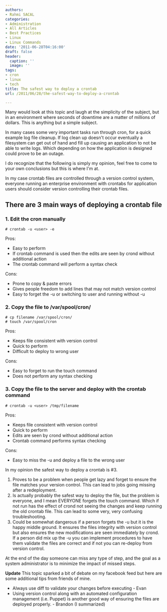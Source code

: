 ```yaml
---
authors:
- Rahmi SACAL
categories:
- Administration
- All Articles
- Best Practices
- Linux
- Linux Commands
date: '2011-06-28T04:16:00'
draft: false
header:
  caption: ''
  image: ''
tags:
- cron
- linux
- tech
title: The safest way to deploy a crontab
url: /2011/06/28/the-safest-way-to-deploy-a-crontab

---
```


Many would look at this topic and laugh at the simplicity of the subject, but in an environment where seconds of downtime are a matter of millions of dollars. This is anything but a simple subject.

In many cases some very important tasks run through cron, for a quick example log file cleanup. If log clean up doesn't occur eventually a filesystem can get out of hand and fill up causing an application to not be able to write logs. Which depending on how the application is designed could prove to be an outage.

I do recognize that the following is simply my opinion, feel free to come to your own conclusions but this is where I'm at.

In my case crontab files are controlled through a version control system, everyone running an enterprise environment with crontabs for application users should consider version controlling their crontab files.

## There are 3 main ways of deploying a crontab file

### 1. Edit the cron manually

    # crontab -u <user> -e

Pros:

  * Easy to perform
  * If crontab command is used then the edits are seen by crond without additional action
  * The crontab command will perform a syntax check

Cons:

  * Prone to copy & paste errors
  * Gives people freedom to add lines that may not match version control
  * Easy to forget the -u <username> or switching to user and running without -u

### 2. Copy the file to /var/spool/cron/

    # cp filename /var/spool/cron/  
    # touch /var/spool/cron

Pros:

  * Keeps file consistent with version control
  * Quick to perform
  * Difficult to deploy to wrong user

Cons:

  * Easy to forget to run the touch command
  * Does not perform any syntax checking

### 3. Copy the file to the server and deploy with the crontab command

    # crontab -u <user> /tmp/filename

Pros:

  * Keeps file consistent with version control
  * Quick to perform
  * Edits are seen by crond without additional action
  * Crontab command performs syntax checking

Cons:

  * Easy to miss the -u and deploy a file to the wrong user

In my opinion the safest way to deploy a crontab is #3.

1.  Proves to be a problem when people get lazy and forget to ensure the file matches your version control. This can lead to jobs going missing after a redeployment.
2.  Is actually probably the safest way to deploy the file, but the problem is everyone, and I mean EVERYONE forgets the touch command. Which if not run has the effect of crond not seeing the changes and keep running the old crontab file. This can lead to some very, very confusing troubleshooting.
3.  Could be somewhat dangerous if a person forgets the -u but it is the happy middle ground. It ensures the files integrity with version control but also ensures the new modifications are seen immediately by crond. If a person did mix up the -u you can implement procedures to have them validate the files are correct and if not you can re-deploy from version control.

At the end of the day someone can miss any type of step, and the goal as a system administrator is to minimize the impact of missed steps.

**Update** This topic sparked a bit of debate on my facebook feed but here are some additional tips from friends of mine.

  * Always use diff to validate your changes before executing - Evan
  * Using version control along with an automated configuration management (i.e. Puppet) is another good way of ensuring the files are deployed properly. - Brandon (I summarized)
